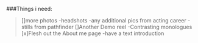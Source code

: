 ###Things i need:
>[]more photos
    -headshots
    -any additional pics from acting career
    -stills from pathfinder
>[]Another Demo reel
    -Contrasting monologues
>[x]Flesh out the About me page
    -have a text introduction

